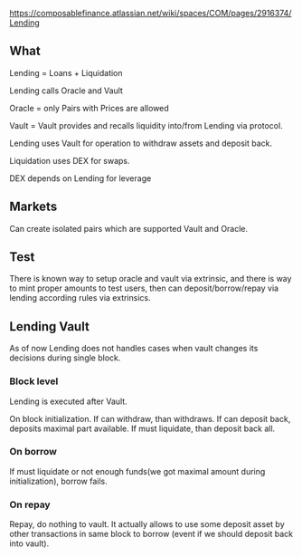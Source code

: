 

https://composablefinance.atlassian.net/wiki/spaces/COM/pages/2916374/Lending

## What

Lending = Loans + Liquidation

Lending calls Oracle and Vault

Oracle = only Pairs with Prices are allowed

Vault = Vault provides and recalls liquidity into/from Lending via protocol.

Lending uses Vault for operation to withdraw assets and deposit back.

Liquidation uses DEX for swaps.

DEX depends on Lending for leverage

## Markets

Can create isolated pairs which are supported  Vault and Oracle.

## Test

There is known way to setup oracle and vault via extrinsic, and there is way to mint proper amounts to test users, then can deposit/borrow/repay via lending according rules via extrinsics.

## Lending Vault

As of now Lending does not handles cases when vault changes its decisions during single block.

### Block level

Lending is executed after Vault.

On block initialization. If can withdraw, than withdraws. If can deposit back, deposits maximal part available. If must liquidate, than deposit back all.

### On borrow

If must liquidate or not enough funds(we got maximal amount during initialization), borrow fails.

### On repay

Repay, do nothing to vault. It actually allows to use some deposit asset by other transactions in same block to borrow (event if we should deposit back into vault).
